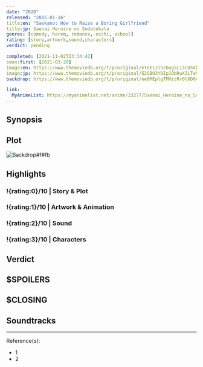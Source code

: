 ```yaml
---
date: "2020"
released: "2015-01-16"
title:en: "Saekano: How to Raise a Boring Girlfriend"
title:jp: Saenai Heroine no Sodatekata
genres: [comedy, harem, romance, ecchi, school]
rating: [story,artwork,sound,characters]
verdict: pending

completed: [2021-11-02T23:34:42]
seen:first: [2021-03-20]
image:en: https://www.themoviedb.org/t/p/original/eTeE1JiS2DugsL13cUSVkROXBP9.jpg
image:jp: https://www.themoviedb.org/t/p/original/52SBO3YQIp1ObRuXJLToMC1Yh8d.jpg
backdrop: https://www.themoviedb.org/t/p/original/ee0MEplgTMVitRrOl6D0AAu3ywl.jpg

link:
  MyAnimeList: https://myanimelist.net/anime/23277/Saenai_Heroine_no_Sodatekata
---
```



## Synopsis

## Plot

![Backdrop#f#fb](link "Source: TMDB")

## Highlights

### !{rating:0}/10 | Story & Plot

### !{rating:1}/10 | Artwork & Animation

### !{rating:2}/10 | Sound

### !{rating:3}/10 | Characters

## Verdict

## $SPOILERS

## $CLOSING

## Soundtracks

***
Reference(s):

- 1
- 2
